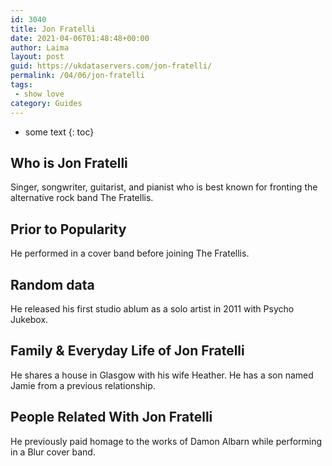```yaml
---
id: 3040
title: Jon Fratelli
date: 2021-04-06T01:48:48+00:00
author: Laima
layout: post
guid: https://ukdataservers.com/jon-fratelli/
permalink: /04/06/jon-fratelli
tags:
 - show love
category: Guides
---
```


* some text
{: toc}


## Who is Jon Fratelli
                  
                  
                  
Singer, songwriter, guitarist, and pianist who is best known for fronting the alternative rock band The Fratellis.
                  
              
            
              
            
                
                
                
## Prior to Popularity
                  
                  
                  
He performed in a cover band before joining The Fratellis.
                  
              
            
              
            
                
                
                
## Random data
                  
                  
                  
He released his first studio ablum as a solo artist in 2011 with Psycho Jukebox.
                  
              
            
              
            
                
                
                
## Family & Everyday Life of Jon Fratelli
                  
                  
                  
He shares a house in Glasgow with his wife Heather. He has a son named Jamie from a previous relationship.
                  
              
            
              
            
                
                
                
## People Related With Jon Fratelli
                  
                  
                  
He previously paid homage to the works of Damon Albarn while performing in a Blur cover band.
                  
              
            
              
            
                
              
            
              
              
            
            
              
            
          
          
          